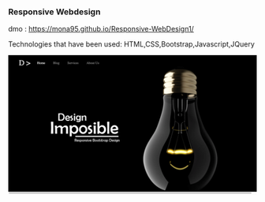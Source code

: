 
### Responsive Webdesign 

dmo : https://mona95.github.io/Responsive-WebDesign1/

Technologies that have been used: HTML,CSS,Bootstrap,Javascript,JQuery

![res-design](./res-design1.png)
